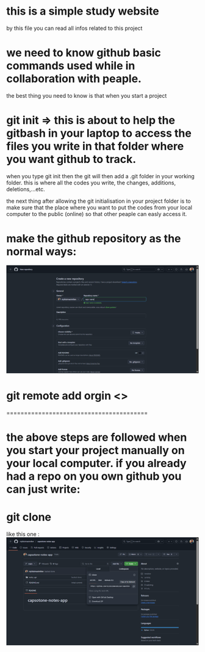 # this is a simple study website
by this file you can read all infos related to this project
# we need to know github basic commands used while in collaboration with peaple.

the best thing you need to know is that when you start a project 

# git init => this is about to help the gitbash in your laptop to access the files you write in that folder where you want github to track.
when you type git init then the git will then add a .git folder in your working folder. this is where all the codes you write, the changes, additions, deletions,...etc.

the next thing after allowing the git initialisation in your project folder is to make sure that the place where you want to put the codes from your local computer to the public (online) so that other peaple can easly access it. 

# make the github repository as the normal ways: 
![like in this image](image.png)

# git remote add orgin <<repo-name>>
 ========================================

 # the above steps are followed when you start your project manually on your local computer. if you already had a repo on you own github you can just write: 

# git clone <the-link>
like this one : ![in this image:](image-1.png)

